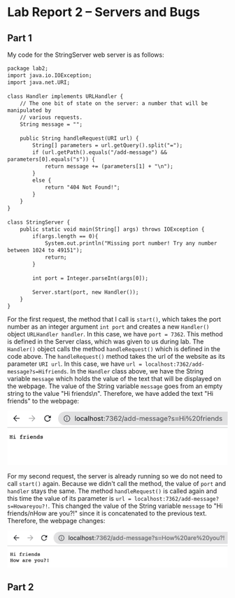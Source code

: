 # Lab Report 2 – Servers and Bugs

## Part 1
My code for the StringServer web server is as follows:
```
package lab2;
import java.io.IOException;
import java.net.URI;

class Handler implements URLHandler {
    // The one bit of state on the server: a number that will be manipulated by
    // various requests.
    String message = "";

    public String handleRequest(URI url) {
        String[] parameters = url.getQuery().split("=");
        if (url.getPath().equals("/add-message") && parameters[0].equals("s")) {
            return message += (parameters[1] + "\n");
        } 
        else {
            return "404 Not Found!";
        }
    }
}

class StringServer {
    public static void main(String[] args) throws IOException {
        if(args.length == 0){
            System.out.println("Missing port number! Try any number between 1024 to 49151");
            return;
        }

        int port = Integer.parseInt(args[0]);

        Server.start(port, new Handler());
    }
}
```

For the first request, the method that I call is `start()`, which takes the port number as an integer argument `int port` and creates a new `Handler()` object `URLHandler handler`. In this case, we have `port = 7362`. This method is defined in the Server class, which was given to us during lab. The `Handler()` object calls the method `handleRequest()` which is defined in the code above. The `handleRequest()` method takes the url of the website as its parameter `URI url`. In this case, we have `url = localhost:7362/add-message?s=Hifriends`. In the `Handler` class above, we have the String variable `message` which holds the value of the text that will be displayed on the webpage. The value of the String variable `message` goes from an empty string to the value "Hi friends\n". Therefore, we have added the text "Hi friends" to the webpage:

![Image](lab2-screenshot1.png) 

For my second request, the server is already running so we do not need to call `start()` again. Because we didn't call the method, the value of `port` and `handler` stays the same. The method `handleRequest()` is called again and this time the value of its parameter is `url = localhost:7362/add-message?s=Howareyou?!`. This changed the value of the String variable `message` to "Hi friends/nHow are you?!" since it is concatenated to the previous text. Therefore, the webpage changes: 

![Image](lab2-screenshot2.png) 


## Part 2


